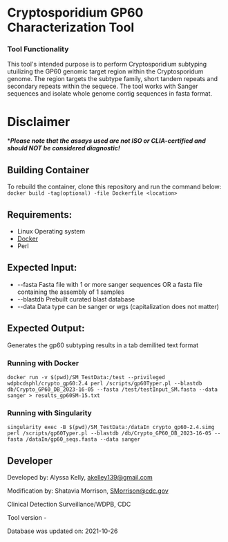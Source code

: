 # Cryptosporidium GP60 Characterization Tool


### Tool Functionality

This tool's intended purpose is to perform Cryptosporidium subtyping utuilizing the GP60 genomic target region within the Cryptosporidum genome. The region targets the subtype family, short tandem repeats and secondary repeats within the sequece. The tool works with Sanger sequences and isolate whole genome contig sequences in fasta format. 

# Disclaimer

****Please note that the assays used are not ISO or CLIA-certified and should NOT be considered diagnostic!***

## Building Container

To rebuild the container, clone this repository and run the command below:
`docker build -tag(optional) -file Dockerfile <location>`

## Requirements:
- Linux Operating system 
- [Docker](https://docs.docker.com/) 
- Perl

## Expected Input:
- --fasta		Fasta file with 1 or more sanger sequences OR a fasta file containing the assembly of 1 samples
- --blastdb	Prebuilt curated blast database
- --data		Data type can be sanger or wgs (capitalization does not matter)

## Expected Output: 
Generates the gp60 subtyping results in a tab demilited text format

### Running with Docker
``` docker run -v $(pwd)/SM_TestData:/test --privileged wdpbcdsphl/crypto_gp60:2.4 perl /scripts/gp60Typer.pl --blastdb db/Crypto_GP60_DB_2023-16-05 --fasta /test/testInput_SM.fasta --data sanger > results_gp60SM-15.txt ```


### Running with Singularity
```singularity exec -B $(pwd)/SM_TestData:/dataIn crypto_gp60-2.4.simg perl /scripts/gp60Typer.pl --blastdb /db/Crypto_GP60_DB_2023-16-05 --fasta /dataIn/gp60_seqs.fasta --data sanger```

## Developer
Developed by: Alyssa Kelly, akelley139@gmail.com

Modification by: Shatavia Morrison, SMorrison@cdc.gov

Clinical Detection Surveillance/WDPB, CDC


Tool version - 


Database was updated on: 2021-10-26
